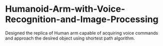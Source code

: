 # Humanoid-Arm-with-Voice-Recognition-and-Image-Processing
Designed the replica of Human arm capable of acquiring voice commands and approach the desired object using shortest path algorithm.
